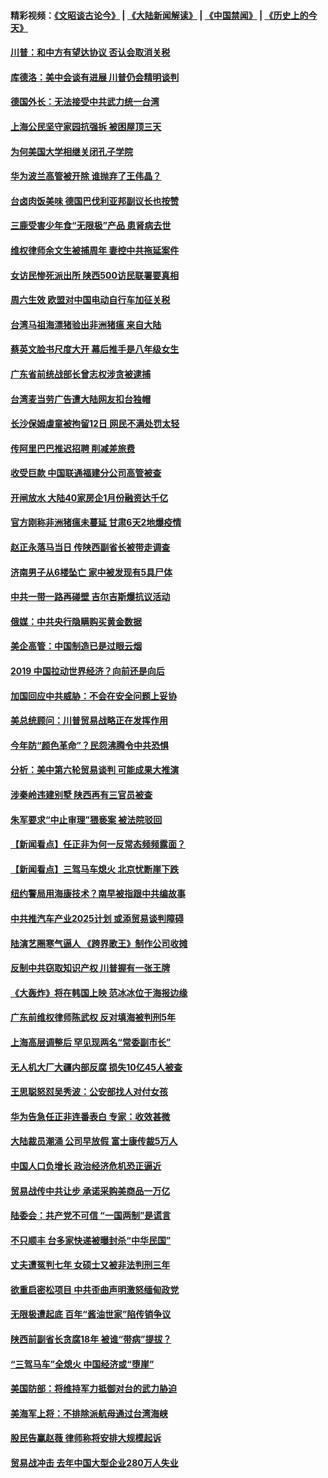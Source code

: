 #### 精彩视频：[《文昭谈古论今》](https://github.com/gfw-breaker/wenzhao/blob/master/README.md?t=01191831) | [《大陆新闻解读》](https://github.com/gfw-breaker/ntdtv-comedy/blob/master/README.md?t=01191831) | [《中国禁闻》](https://github.com/gfw-breaker/ntdtv-news/blob/master/README.md?t=01191831) | [《历史上的今天》](https://github.com/gfw-breaker/today-in-history/blob/master/README.md?t=01191831) 

#### [川普：和中方有望达协议 否认会取消关税](../pages/nsc413/n10987938.md?t=01191831) 

#### [库德洛：美中会谈有进展 川普仍会精明谈判](../pages/nsc413/n10987906.md?t=01191831) 

#### [德国外长：无法接受中共武力统一台湾](../pages/nsc413/n10987755.md?t=01191831) 

#### [上海公民坚守家园抗强拆 被困屋顶三天](../pages/nsc413/n10987225.md?t=01191831) 

#### [为何美国大学相继关闭孔子学院](../pages/nsc413/n10987695.md?t=01191831) 

#### [华为波兰高管被开除 谁抛弃了王伟晶？](../pages/nsc413/n10987713.md?t=01191831) 

#### [台卤肉饭美味 德国巴伐利亚邦副议长也按赞](../pages/nsc413/n10987717.md?t=01191831) 

#### [三鹿受害少年食“无限极”产品 患肾病去世](../pages/nsc413/n10987194.md?t=01191831) 

#### [维权律师余文生被捕周年 妻控中共拖延案件](../pages/nsc413/n10987707.md?t=01191831) 

#### [女访民惨死派出所 陕西500访民联署要真相](../pages/nsc413/n10986605.md?t=01191831) 


#### [周六生效 欧盟对中国电动自行车加征关税](../pages/nsc413/n10987637.md?t=01191831) 

#### [台湾马祖海漂猪验出非洲猪瘟 来自大陆](../pages/nsc413/n10987492.md?t=01191831) 

#### [蔡英文脸书尺度大开 幕后推手是八年级女生](../pages/nsc413/n10987630.md?t=01191831) 

#### [广东省前统战部长曾志权涉贪被逮捕](../pages/nsc413/n10987256.md?t=01191831) 

#### [台湾麦当劳广告遭大陆网友扣台独帽](../pages/nsc413/n10986999.md?t=01191831) 

#### [长沙保姆虐童被拘留12日 网民不满处罚太轻](../pages/nsc413/n10986979.md?t=01191831) 

#### [传阿里巴巴推迟招聘 削减差旅费](../pages/nsc413/n10986825.md?t=01191831) 

#### [收受巨款 中国联通福建分公司高管被查](../pages/nsc413/n10986977.md?t=01191831) 

#### [开闸放水 大陆40家房企1月份融资达千亿](../pages/nsc413/n10986591.md?t=01191831) 

#### [官方刚称非洲猪瘟未蔓延 甘肃6天2地爆疫情](../pages/nsc413/n10986461.md?t=01191831) 

#### [赵正永落马当日 传陕西副省长被带走调查](../pages/nsc413/n10986726.md?t=01191831) 

#### [济南男子从6楼坠亡 家中被发现有5具尸体](../pages/nsc413/n10986720.md?t=01191831) 

#### [中共一带一路再碰壁 吉尔吉斯爆抗议活动](../pages/nsc413/n10986292.md?t=01191831) 

#### [俄媒：中共央行隐瞒购买黄金数据](../pages/nsc413/n10986524.md?t=01191831) 

#### [美企高管：中国制造已是过眼云烟](../pages/nsc413/n10986529.md?t=01191831) 

#### [2019 中国拉动世界经济？向前还是向后](../pages/nsc413/n10984514.md?t=01191831) 

#### [加国回应中共威胁：不会在安全问题上妥协](../pages/nsc413/n10986394.md?t=01191831) 

#### [美总统顾问：川普贸易战略正在发挥作用](../pages/nsc413/n10986320.md?t=01191831) 

#### [今年防“颜色革命”？民怨沸腾令中共恐惧](../pages/nsc413/n10986275.md?t=01191831) 

#### [分析：美中第六轮贸易谈判 可能成果大推演](../pages/nsc413/n10986382.md?t=01191831) 

#### [涉秦岭违建别墅 陕西再有三官员被查](../pages/nsc413/n10986418.md?t=01191831) 

#### [朱军要求“中止审理”猥亵案 被法院驳回](../pages/nsc413/n10986325.md?t=01191831) 

#### [【新闻看点】任正非为何一反常态频频露面？](../pages/nsc413/n10986037.md?t=01191831) 

#### [【新闻看点】三驾马车熄火 北京忧断崖下跌](../pages/nsc413/n10985700.md?t=01191831) 

#### [纽约警局用海康技术？南早被指跟中共编故事](../pages/nsc413/n10986039.md?t=01191831) 

#### [中共推汽车产业2025计划 或添贸易谈判障碍](../pages/nsc413/n10985839.md?t=01191831) 

#### [陆演艺圈寒气逼人 《跨界歌王》制作公司收摊](../pages/nsc413/n10986124.md?t=01191831) 

#### [反制中共窃取知识产权 川普握有一张王牌](../pages/nsc413/n10986046.md?t=01191831) 

#### [《大轰炸》将在韩国上映 范冰冰位于海报边缘](../pages/nsc413/n10985894.md?t=01191831) 

#### [广东前维权律师陈武权 反对填海被判刑5年](../pages/nsc413/n10986226.md?t=01191831) 

#### [上海高层调整后 罕见现两名“常委副市长”](../pages/nsc413/n10985934.md?t=01191831) 

#### [无人机大厂大疆内部反腐 损失10亿45人被查](../pages/nsc413/n10986148.md?t=01191831) 

#### [王思聪怒怼吴秀波：公安部找人对付女孩](../pages/nsc413/n10986117.md?t=01191831) 

#### [华为告急任正非连番表白 专家：收效甚微](../pages/nsc413/n10985868.md?t=01191831) 

#### [大陆裁员潮涌 公司早放假 富士康传裁5万人](../pages/nsc413/n10985994.md?t=01191831) 

#### [中国人口负增长 政治经济危机恐正逼近](../pages/nsc413/n10985692.md?t=01191831) 

#### [贸易战传中共让步 承诺采购美商品一万亿](../pages/nsc413/n10985900.md?t=01191831) 

#### [陆委会：共产党不可信 “一国两制”是谎言](../pages/nsc413/n10985432.md?t=01191831) 


#### [不只顺丰 台多家快递被曝封杀“中华民国”](../pages/nsc413/n10985496.md?t=01191831) 

#### [丈夫遭冤判七年 女硕士又被非法判刑三年](../pages/nsc413/n10985228.md?t=01191831) 

#### [欲重启密松项目 中共歪曲声明激怒缅甸政党](../pages/nsc413/n10985667.md?t=01191831) 

#### [无限极遭起底 百年“酱油世家”陷传销争议](../pages/nsc413/n10985221.md?t=01191831) 

#### [陕西前副省长贪腐18年 被谁“带病”提拔？](../pages/nsc413/n10985168.md?t=01191831) 

#### [“三驾马车”全熄火 中国经济或“堕崖”](../pages/nsc413/n10984390.md?t=01191831) 

#### [美国防部：将维持军力抵御对台的武力胁迫](../pages/nsc413/n10984862.md?t=01191831) 

#### [美海军上将：不排除派航母通过台湾海峡](../pages/nsc413/n10984943.md?t=01191831) 

#### [股民告赢赵薇 律师称将安排大规模起诉](../pages/nsc413/n10984509.md?t=01191831) 

#### [贸易战冲击 去年中国大型企业280万人失业](../pages/nsc413/n10984118.md?t=01191831) 

